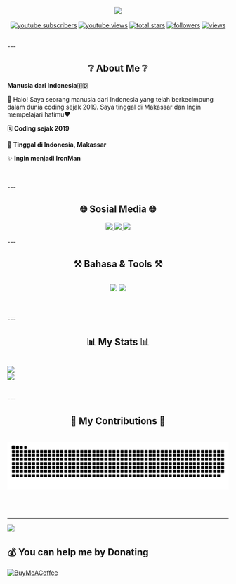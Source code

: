<p align="center">
  <!-- Typing SVG by DenverCoder1 - https://github.com/DenverCoder1/readme-typing-svg -->
  <a href="https://github.com/DenverCoder1/readme-typing-svg">
    <img src="https://readme-typing-svg.demolab.com/?lines=This%20Is%20Dapa.;%20Seseorang%20Yang%20Ingin%20Menjadi%20IronMan%20&font=Righteous&center=true&width=900&height=45&color=FFFFFF&vCenter=true&pause=850&size=35" />
  </a>
</p>

<p align="center">
  <a href="https://www.youtube.com/c/DAPICODE?sub_confirmation=1">
    <img alt="youtube subscribers" title="Subscribe to my YouTube channel" src="https://freshidea.com/jonah/app/youtube-stats-badges/subscribers-badge.php"/></a>
  <a href="https://www.youtube.com/c/DAPICODE">
    <img alt="youtube views" title="YouTube views" src="https://freshidea.com/jonah/app/youtube-stats-badges/view-count-badge.php"/></a> 
  <a href="https://github.com/ThisDapa?tab=repositories&sort=stargazers">
    <img alt="total stars" title="Total stars on GitHub" src="https://custom-icon-badges.demolab.com/github/stars/DenverCoder1?color=55960c&style=for-the-badge&labelColor=488207&logo=star"/></a>
  <a href="https://github.com/ThisDapa?tab=followers">
    <img alt="followers" title="Follow me on Github" src="https://custom-icon-badges.demolab.com/github/followers/DenverCoder1?color=236ad3&labelColor=1155ba&style=for-the-badge&logo=person-add&label=Follow&logoColor=white"/></a>
  <a href="https://github.com/ThisDapa/Simple-View-Counter">
    <img alt="views" title="GitHub profile views" src="https://freshidea.com/jonah/app/DenverCoder1-profile-views"/></a>
</p>

<br/>
---

<h2 align="center">❔ About Me ❔</h2>

<div>
  <p><strong>Manusia dari Indonesia🇮🇩</strong></p>
  <p>👋 Halo! Saya seorang manusia dari Indonesia yang telah berkecimpung dalam dunia coding sejak 2019. Saya tinggal di Makassar dan Ingin mempelajari hatimu❤️</p>
  <p>🗓️ <strong>Coding sejak 2019</strong></p>
  <p>📌 <strong>Tinggal di Indonesia, Makassar</strong></p>
  <p>✨ <strong>Ingin menjadi IronMan</strong></p>
  <br/><br/>
</div>
---

<h2 align="center">🌐 Sosial Media 🌐</h2>
<div align="center"> 
  <a href="mailto:dapicode@gmail.com">
    <img src="https://img.shields.io/badge/Gmail-333333?style=for-the-badge&logo=gmail&logoColor=red" />
  </a>
  <a href="https://www.youtube.com/@DAPICODE" target="_blank">
  <img src="https://img.shields.io/badge/YouTube-FF0000?style=for-the-badge&logo=youtube&logoColor=white" target="_blank" />
  </a>
  <a href="https://thisdapa.github.io" target="_blank">
     <img src="https://img.shields.io/badge/Portfolio-FF5722?style=for-the-badge&logo=todoist&logoColor=white" target="_blank" /> <!-- sqlite, safari, google-chrome are other good icon options -->
  </a>
  <br/><br/>
</div>
---

<h2 align="center">⚒️ Bahasa & Tools ⚒️</h2>
<br/>
<div align="center">
    <img src="https://skillicons.dev/icons?i=react,bootstrap,mui,html,css,vscode,github,figma,tailwind,git,r" />
    <img src="https://skillicons.dev/icons?i=nodejs,python,javascript,typescript,express,firebase,mongodb,c,java,nextjs,mysql,flask" /><br>
<br/><br/><br/>
</div>
---

<h2 align="center">📊 My Stats 📊</h2>
<br/>
<div align="center">
  <img src="https://github-readme-stats.vercel.app/api?username=thisdapa&show_icons=true&theme=dark" style="display: block; margin: auto;">
  <img src="https://github-readme-stats.vercel.app/api/top-langs/?username=thisdapa&layout=compact&theme=dark" style="display: block; margin: auto;">
<br/><br/>
</div>
---

<div align="center">
  <h2>🐍 My Contributions 🐍</h2>
  <br>
  <img alt="snake eating my contributions" src="https://raw.githubusercontent.com/salesp07/salesp07/output/github-contribution-grid-snake.svg" />
  
  <br/><br/>
</div>

---
[![](https://visitcount.itsvg.in/api?id=ThisDapa&icon=0&color=0)](https://visitcount.itsvg.in)

  ## 💰 You can help me by Donating
  [![BuyMeACoffee](https://img.shields.io/badge/Buy%20Me%20a%20Coffee-ffdd00?style=for-the-badge&logo=buy-me-a-coffee&logoColor=black)](https://buymeacoffee.com/https://saweria.co/ThisIsDapa) 

  
<!-- Proudly created with GPRM ( https://gprm.itsvg.in ) -->
